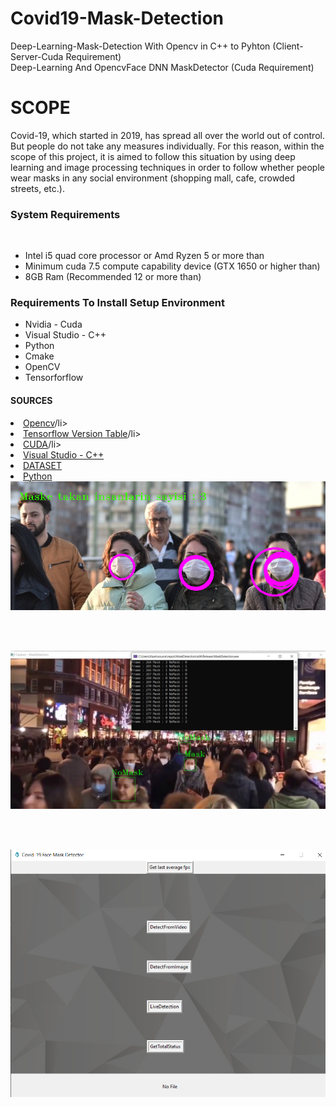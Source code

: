 # Covid19-Mask-Detection
Deep-Learning-Mask-Detection With Opencv in C++ to Pyhton (Client-Server-Cuda Requirement)<br>
Deep-Learning And OpencvFace DNN MaskDetector (Cuda Requirement)

<h1>SCOPE</h1>
<p>Covid-19, which started in 2019, has spread all over the world out of control. But people do not take any measures individually. For this reason, within the scope of this project, it is aimed to follow this situation by using deep learning and image processing techniques in order to follow whether people wear masks in any social environment (shopping mall, cafe, crowded streets, etc.).</p>
<h3>System Requirements</h3> <br>

<ul>
<li>Intel i5 quad core processor or Amd Ryzen 5 or more than</li>
<li>Minimum cuda 7.5 compute capability device (GTX 1650 or higher than)</li>
<li>8GB Ram (Recommended 12 or more than)</li>
</ul>

<h3>Requirements To Install Setup Environment</h3>

<ul>
<li>Nvidia - Cuda</li>
<li>Visual Studio - C++</li>
<li>Python</li>
<li>Cmake</li>
<li>OpenCV</li>
<li>Tensorforflow</li>
</ul>

<h4>SOURCES</h4>

<li><a href="https://docs.opencv.org/master/d9/df8/tutorial_root.html">Opencv</a>/li>
<li><a href="https://www.tensorflow.org/install/source_windows">Tensorflow Version Table</a>/li>
<li><a href="https://developer.nvidia.com/cuda-toolkit-archive">CUDA</a>/li>
<li><a href="https://visualstudio.microsoft.com/vs/">Visual Studio - C++</a></li>
<li><a href="">DATASET</a></li>
<li><a href="https://www.python.org/">Python</a></li>
</ul>



<img src="Sample1.png">

<br><br>

<img src="Sample2.jpg">

<br><br>

<img src="Maskdetector.PNG">
